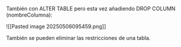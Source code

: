 También con ALTER TABLE pero esta vez añadiendo DROP COLUMN (nombreColumna):

![[Pasted image 20250506095459.png]]

También se pueden eliminar las restricciones de una tabla.


